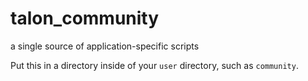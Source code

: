 # talon_community
a single source of application-specific scripts

Put this in a directory inside of your `user` directory, such as `community`.
